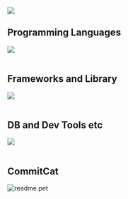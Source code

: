 
![](https://github-readme-stats.vercel.app/api/top-langs?username=Fukuemon&show_icons=true&locale=en&layout=compact)

## Programming Languages

<img src="https://skillicons.dev/icons?i=html,css,js,typescript,go,python,java,php" /> <br /><br />

## Frameworks and Library

<img src="https://skillicons.dev/icons?i=react,next,django,spring,laravel" /> <br /><br />

## DB and Dev Tools etc

<img src="https://skillicons.dev/icons?i=mysql,postgresql,docker,git,github,gitlab,vscode,linux,aws,figma,nginx" /> <br /><br />

## CommitCat
![readme.pet](https://readme.pet/api?username=Fukuemon)

